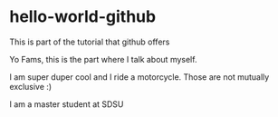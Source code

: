 # hello-world-github
This is part of the tutorial that github offers

Yo Fams, this is the part where I talk about myself.

I am super duper cool and I ride a motorcycle. Those are not mutually exclusive :)

I am a master student at SDSU
